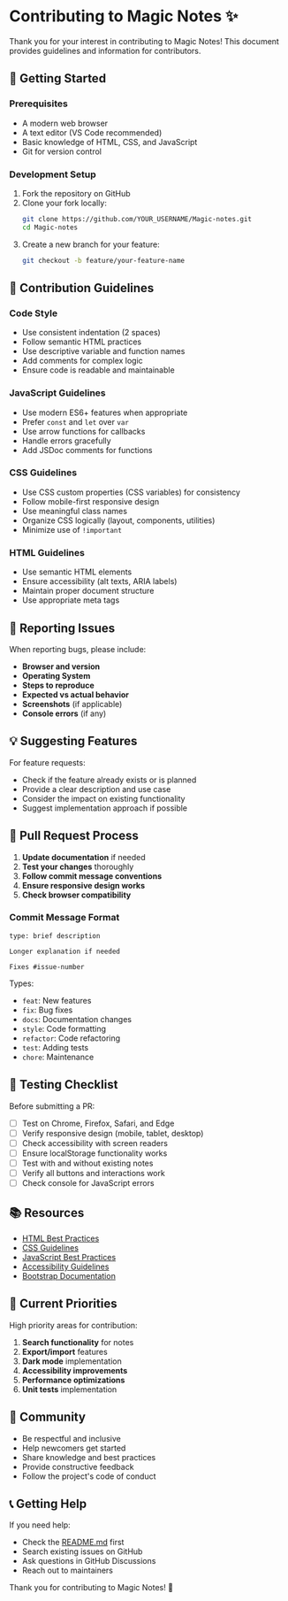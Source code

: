 # Contributing to Magic Notes ✨

Thank you for your interest in contributing to Magic Notes! This document provides guidelines and information for contributors.

## 🚀 Getting Started

### Prerequisites
- A modern web browser
- A text editor (VS Code recommended)
- Basic knowledge of HTML, CSS, and JavaScript
- Git for version control

### Development Setup
1. Fork the repository on GitHub
2. Clone your fork locally:
   ```bash
   git clone https://github.com/YOUR_USERNAME/Magic-notes.git
   cd Magic-notes
   ```
3. Create a new branch for your feature:
   ```bash
   git checkout -b feature/your-feature-name
   ```

## 📝 Contribution Guidelines

### Code Style
- Use consistent indentation (2 spaces)
- Follow semantic HTML practices
- Use descriptive variable and function names
- Add comments for complex logic
- Ensure code is readable and maintainable

### JavaScript Guidelines
- Use modern ES6+ features when appropriate
- Prefer `const` and `let` over `var`
- Use arrow functions for callbacks
- Handle errors gracefully
- Add JSDoc comments for functions

### CSS Guidelines
- Use CSS custom properties (CSS variables) for consistency
- Follow mobile-first responsive design
- Use meaningful class names
- Organize CSS logically (layout, components, utilities)
- Minimize use of `!important`

### HTML Guidelines
- Use semantic HTML elements
- Ensure accessibility (alt texts, ARIA labels)
- Maintain proper document structure
- Use appropriate meta tags

## 🐛 Reporting Issues

When reporting bugs, please include:
- **Browser and version**
- **Operating System**
- **Steps to reproduce**
- **Expected vs actual behavior**
- **Screenshots** (if applicable)
- **Console errors** (if any)

## 💡 Suggesting Features

For feature requests:
- Check if the feature already exists or is planned
- Provide a clear description and use case
- Consider the impact on existing functionality
- Suggest implementation approach if possible

## 🔄 Pull Request Process

1. **Update documentation** if needed
2. **Test your changes** thoroughly
3. **Follow commit message conventions**
4. **Ensure responsive design works**
5. **Check browser compatibility**

### Commit Message Format
```
type: brief description

Longer explanation if needed

Fixes #issue-number
```

Types:
- `feat`: New features
- `fix`: Bug fixes
- `docs`: Documentation changes
- `style`: Code formatting
- `refactor`: Code refactoring
- `test`: Adding tests
- `chore`: Maintenance

## 🧪 Testing Checklist

Before submitting a PR:
- [ ] Test on Chrome, Firefox, Safari, and Edge
- [ ] Verify responsive design (mobile, tablet, desktop)
- [ ] Check accessibility with screen readers
- [ ] Ensure localStorage functionality works
- [ ] Test with and without existing notes
- [ ] Verify all buttons and interactions work
- [ ] Check console for JavaScript errors

## 📚 Resources

- [HTML Best Practices](https://developer.mozilla.org/en-US/docs/Web/HTML)
- [CSS Guidelines](https://developer.mozilla.org/en-US/docs/Web/CSS)
- [JavaScript Best Practices](https://developer.mozilla.org/en-US/docs/Web/JavaScript)
- [Accessibility Guidelines](https://www.w3.org/WAI/WCAG21/quickref/)
- [Bootstrap Documentation](https://getbootstrap.com/docs/)

## 🎯 Current Priorities

High priority areas for contribution:
1. **Search functionality** for notes
2. **Export/import** features
3. **Dark mode** implementation
4. **Accessibility improvements**
5. **Performance optimizations**
6. **Unit tests** implementation

## 🤝 Community

- Be respectful and inclusive
- Help newcomers get started
- Share knowledge and best practices
- Provide constructive feedback
- Follow the project's code of conduct

## 📞 Getting Help

If you need help:
- Check the [README.md](README.md) first
- Search existing issues on GitHub
- Ask questions in GitHub Discussions
- Reach out to maintainers

Thank you for contributing to Magic Notes! 🙏
